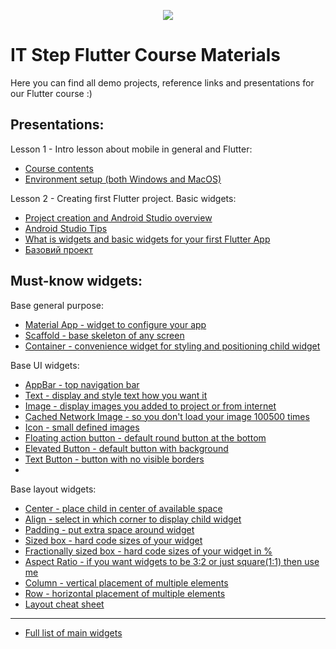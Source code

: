 <p align="center">
    <img src="https://user-images.githubusercontent.com/13054026/136661130-05412280-68e7-4135-9798-5c13299c4c26.png">
</p>

# IT Step Flutter Course Materials

Here you can find all demo projects, reference links and presentations for our Flutter course :)


## Presentations:
Lesson 1 - Intro lesson about mobile in general and Flutter: 
- [Course contents](https://github.com/AndyStef/FlutterITStepCourse/blob/main/%D0%9F%D1%80%D0%B5%D0%B7%D0%B5%D0%BD%D1%82%D0%B0%D1%86%D1%96%D1%97/%D0%9F%D1%80%D0%BE%20Flutter%20%D0%BA%D1%83%D1%80%D1%81.pdf)
- [Environment setup (both Windows and MacOS)](https://github.com/AndyStef/FlutterITStepCourse/blob/main/Dev%20Environment%20Setup.md)

Lesson 2 - Creating first Flutter project. Basic widgets: 
- [Project creation and Android Studio overview](https://github.com/AndyStef/FlutterITStepCourse/blob/main/%D0%9F%D1%80%D0%B5%D0%B7%D0%B5%D0%BD%D1%82%D0%B0%D1%86%D1%96%D1%97/Project%20creation%20and%20Android%20Studio%20overview.pdf)
- [Android Studio Tips](https://github.com/AndyStef/FlutterITStepCourse/blob/main/%D0%9F%D1%80%D0%B5%D0%B7%D0%B5%D0%BD%D1%82%D0%B0%D1%86%D1%96%D1%97/Android%20Studio%20Tips.pdf)
- [What is widgets and basic widgets for your first Flutter App](https://github.com/AndyStef/FlutterITStepCourse/blob/main/%D0%9F%D1%80%D0%B5%D0%B7%D0%B5%D0%BD%D1%82%D0%B0%D1%86%D1%96%D1%97/What%20is%20widget%3F%20Basic%20widgets.pdf)
- [Базовий проект](https://github.com/AndyStef/FlutterITStepCourse/tree/main/demo_projects/first_flutter_demo)

## Must-know widgets:
Base general purpose:
- [Material App - widget to configure your app](https://api.flutter.dev/flutter/material/MaterialApp-class.html)
- [Scaffold - base skeleton of any screen](https://api.flutter.dev/flutter/material/Scaffold-class.html)
- [Container - convenience widget for styling and positioning child widget](https://api.flutter.dev/flutter/widgets/Container-class.html)

Base UI widgets:
- [AppBar - top navigation bar](https://api.flutter.dev/flutter/material/AppBar-class.html)
- [Text - display and style text how you want it](https://api.flutter.dev/flutter/widgets/Text-class.html)
- [Image - display images you added to project or from internet](https://api.flutter.dev/flutter/widgets/Image-class.html)
- [Cached Network Image - so you don't load your image 100500 times](https://www.youtube.com/watch?v=fnHr_rsQwDA&list=PLjxrf2q8roU23XGwz3Km7sQZFTdB996iG&index=7)
- [Icon - small defined images](https://api.flutter.dev/flutter/widgets/Icon-class.html)
- [Floating action button - default round button at the bottom](https://api.flutter.dev/flutter/material/FloatingActionButton-class.html)
- [Elevated Button - default button with background](https://api.flutter.dev/flutter/material/ElevatedButton-class.html)
- [Text Button - button with no visible borders](https://api.flutter.dev/flutter/material/TextButton-class.html)
- 
Base layout widgets:
- [Center - place child in center of available space](https://api.flutter.dev/flutter/widgets/Center-class.html)
- [Align - select in which corner to display child widget](https://api.flutter.dev/flutter/widgets/Align-class.html)
- [Padding - put extra space around widget](https://api.flutter.dev/flutter/widgets/Padding-class.html)
- [Sized box - hard code sizes of your widget](https://api.flutter.dev/flutter/widgets/SizedBox-class.html)
- [Fractionally sized box - hard code sizes of your widget in %](https://api.flutter.dev/flutter/widgets/FractionallySizedBox-class.html)
- [Aspect Ratio - if you want widgets to be 3:2 or just square(1:1) then use me](https://api.flutter.dev/flutter/widgets/AspectRatio-class.html)
- [Column - vertical placement of multiple elements](https://api.flutter.dev/flutter/widgets/Column-class.html)
- [Row - horizontal placement of multiple elements](https://api.flutter.dev/flutter/widgets/Row-class.html)
- [Layout cheat sheet](https://medium.com/flutter-community/flutter-layout-cheat-sheet-5363348d037e)

-----

- [Full list of main widgets](https://docs.flutter.dev/development/ui/widgets)

